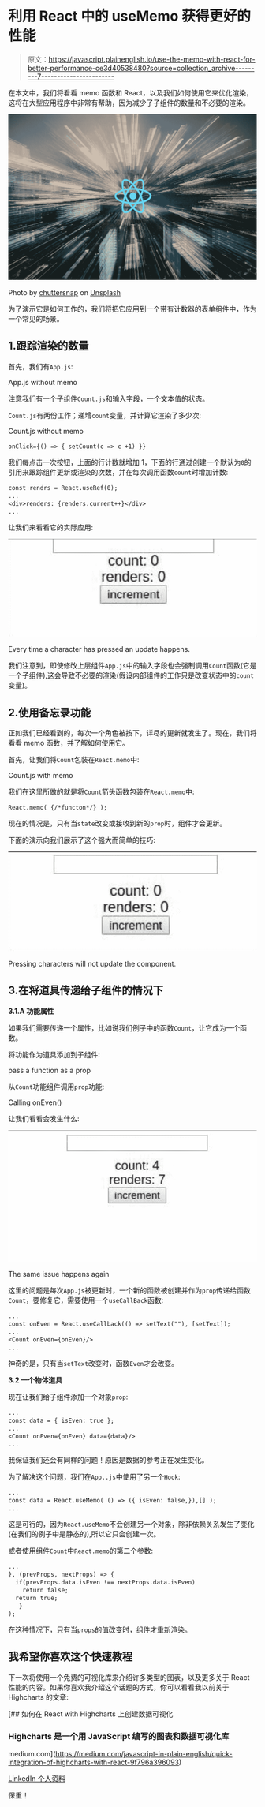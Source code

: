 # 利用 React 中的 useMemo 获得更好的性能

> 原文：<https://javascript.plainenglish.io/use-the-memo-with-react-for-better-performance-ce3d40538480?source=collection_archive---------7----------------------->

在本文中，我们将看看 memo 函数和 React，以及我们如何使用它来优化渲染，这将在大型应用程序中非常有帮助，因为减少了子组件的数量和不必要的渲染。

![](img/df946bd4a24260af6cdc06add5d08ac8.png)

Photo by [chuttersnap](https://unsplash.com/@chuttersnap?utm_source=unsplash&utm_medium=referral&utm_content=creditCopyText) on [Unsplash](/s/photos/speed?utm_source=unsplash&utm_medium=referral&utm_content=creditCopyText)

为了演示它是如何工作的，我们将把它应用到一个带有计数器的表单组件中，作为一个常见的场景。

## 1.跟踪渲染的数量

首先，我们有`App.js`:

App.js without memo

注意我们有一个子组件`Count.js`和输入字段，一个文本值的状态。

`Count.js`有两份工作；递增`count`变量，并计算它渲染了多少次:

Count.js without memo

```
onClick={() => { setCount(c => c +1) }}
```

我们每点击一次按钮，上面的行计数就增加 1，下面的行通过创建一个默认为`0`的引用来跟踪组件更新或渲染的次数，并在每次调用函数`count`时增加计数:

```
const rendrs = React.useRef(0);
...
<div>renders: {renders.current++}</div>
...
```

让我们来看看它的实际应用:

![](img/78a50713890cd4673fc2df8b9c1fb556.png)

Every time a character has pressed an update happens.

我们注意到，即使修改上层组件`App.js`中的输入字段也会强制调用`Count`函数(它是一个子组件),这会导致不必要的渲染(假设内部组件的工作只是改变状态中的`count`变量)。

## 2.使用备忘录功能

正如我们已经看到的，每次一个角色被按下，详尽的更新就发生了。现在，我们将看看 memo 函数，并了解如何使用它。

首先，让我们将`Count`包装在`React.memo`中:

Count.js with memo

我们在这里所做的就是将`Count`箭头函数包装在`React.memo`中:

```
React.memo( {/*functon*/} );
```

现在的情况是，只有当`state`改变或接收到新的`prop`时，组件才会更新。

下面的演示向我们展示了这个强大而简单的技巧:

![](img/734f0baeeff64724d709e137eacd168c.png)

Pressing characters will not update the component.

## 3.在将道具传递给子组件的情况下

**3.1.A 功能属性**

如果我们需要传递一个属性，比如说我们例子中的函数`Count`，让它成为一个函数。

将功能作为道具添加到子组件:

pass a function as a prop

从`Count`功能组件调用`prop`功能:

Calling onEven()

让我们看看会发生什么:

![](img/8d71b8d892ab057e020665a2eb88d6c9.png)

The same issue happens again

这里的问题是每次`App.js`被更新时，一个新的函数被创建并作为`prop`传递给函数`Count`，要修复它，需要使用一个`useCallBack`函数:

```
...
const onEven = React.useCallback(() => setText(""), [setText]);
...
<Count onEven={onEven}/>
...
```

神奇的是，只有当`setText`改变时，函数`Even`才会改变。

**3.2 一个物体道具**

现在让我们给子组件添加一个对象`prop`:

```
...
const data = { isEven: true };
...
<Count onEven={onEven} data={data}/>
...
```

我保证我们还会有同样的问题！原因是数据的参考正在发生变化。

为了解决这个问题，我们在`App..js`中使用了另一个`Hook`:

```
...
const data = React.useMemo( () => ({ isEven: false,}),[] );
...
```

这是可行的，因为`React.useMemo`不会创建另一个对象，除非依赖关系发生了变化(在我们的例子中是静态的),所以它只会创建一次。

或者使用组件`Count`中`React.memo`的第二个参数:

```
...
}, (prevProps, nextProps) => {
  if(prevProps.data.isEven !== nextProps.data.isEven)
    return false;
  return true;
   }
);
```

在这种情况下，只有当`props`的值改变时，组件才重新渲染。

## 我希望你喜欢这个快速教程

下一次将使用一个免费的可视化库来介绍许多类型的图表，以及更多关于 React 性能的内容。如果你喜欢我介绍这个话题的方式，你可以看看我以前关于 Highcharts 的文章:

[](https://medium.com/javascript-in-plain-english/quick-integration-of-highcharts-with-react-9f796a396093) [## 如何在 React with Highcharts 上创建数据可视化

### Highcharts 是一个用 JavaScript 编写的图表和数据可视化库

medium.com](https://medium.com/javascript-in-plain-english/quick-integration-of-highcharts-with-react-9f796a396093) 

[LinkedIn 个人资料](https://www.linkedin.com/in/hafid-menasria-9327b1a6/)

保重！